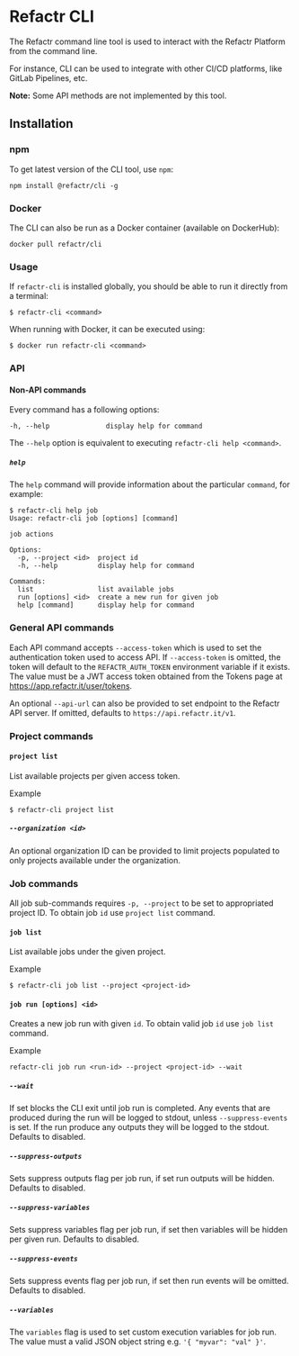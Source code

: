 # Refactr CLI

The Refactr command line tool is used to interact with the Refactr Platform from the command line.

For instance, CLI can be used to integrate with other CI/CD platforms, like GitLab Pipelines, etc.

**Note:** Some API methods are not implemented by this tool.


## Installation

### npm

To get latest version of the CLI tool, use `npm`:

```
npm install @refactr/cli -g
```

### Docker

The CLI can also be run as a Docker container (available on DockerHub):

```
docker pull refactr/cli
```

### Usage

If `refactr-cli` is installed globally, you should be able to run it directly from a terminal:
```
$ refactr-cli <command>
```

When running with Docker, it can be executed using:
```
$ docker run refactr-cli <command>
```

### API

#### Non-API commands

Every command has a following options:
```
-h, --help              display help for command
```

The `--help` option is equivalent to executing `refactr-cli help <command>`.

##### `help`
The `help` command will provide information about the particular `command`,
for example:

```
$ refactr-cli help job
Usage: refactr-cli job [options] [command]

job actions

Options:
  -p, --project <id>  project id
  -h, --help          display help for command

Commands:
  list                list available jobs
  run [options] <id>  create a new run for given job
  help [command]      display help for command
```

### General API commands
Each API command accepts `--access-token` which is used to set the authentication token used to access API. If `--access-token` is omitted, the token will default to the `REFACTR_AUTH_TOKEN` environment variable if it exists. The value must be a JWT access token obtained from the Tokens page at https://app.refactr.it/user/tokens.

An optional `--api-url` can also be provided to set endpoint to the Refactr API server. If omitted, defaults to `https://api.refactr.it/v1`.

### Project commands

#### `project list`
List available projects per given access token.

Example
```
$ refactr-cli project list
```

##### `--organization <id>`
An optional organization ID can be provided to limit projects populated to only projects available under the organization.

### Job commands
All job sub-commands requires `-p, --project` to be set to appropriated project ID. To obtain job `id` use `project list` command.

#### `job list`
List available jobs under the given project.

Example
```
$ refactr-cli job list --project <project-id>
```

#### `job run [options] <id>`
Creates a new job run with given `id`. To obtain valid job `id` use `job list` command.

Example
```
refactr-cli job run <run-id> --project <project-id> --wait
```

##### `--wait`
If set blocks the CLI exit until job run is completed. Any events that are produced during the run will be logged to stdout, unless `--suppress-events` is set. If the run produce any outputs they will be logged to the stdout. Defaults to disabled.

##### `--suppress-outputs`
Sets suppress outputs flag per job run, if set run outputs will be hidden. Defaults to disabled.

##### `--suppress-variables`
Sets suppress variables flag per job run, if set then variables will be hidden per given run. Defaults to disabled.


##### `--suppress-events`
Sets suppress events flag per job run, if set then run events will be omitted. Defaults to disabled.

##### `--variables`
The `variables` flag is used to set custom execution variables for job run. The value must a valid JSON object string e.g. `'{ "myvar": "val" }'`.
